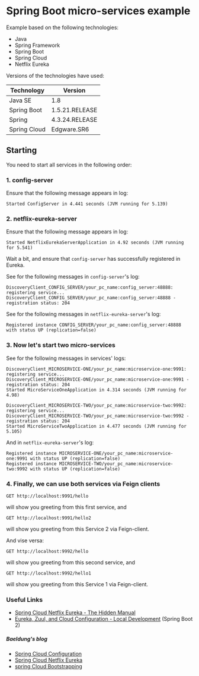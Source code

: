 # Spring Boot micro-services example
Example based on the following technologies:

* Java
* Spring Framework
* Spring Boot
* Spring Cloud
* Netflix Eureka

Versions of the technologies have used:

|Technology|Version|
|----------|-------|
|Java SE|1.8|
|Spring Boot|1.5.21.RELEASE|
|Spring|4.3.24.RELEASE|
|Spring Cloud|Edgware.SR6|

## Starting

You need to start all services in the following order:
### 1. config-server
Ensure that the following message appears in log:
```
Started ConfigServer in 4.441 seconds (JVM running for 5.139)
```
### 2. netflix-eureka-server
Ensure that the following message appears in log:
```
Started NetflixEurekaServerApplication in 4.92 seconds (JVM running for 5.541)
```
Wait a bit, and ensure that `config-server` has successfully registered in Eureka.

See for the following messages in `config-server`'s log:
```
DiscoveryClient_CONFIG_SERVER/your_pc_name:config_server:48888: registering service...
DiscoveryClient_CONFIG_SERVER/your_pc_name:config_server:48888 - registration status: 204
```
See for the following messages in `netflix-eureka-server`'s log:
```
Registered instance CONFIG_SERVER/your_pc_name:config_server:48888 with status UP (replication=false)
```
### 3. Now let's start two micro-services
See for the following messages in services' logs:
```
DiscoveryClient_MICROSERVICE-ONE/your_pc_name:microservice-one:9991: registering service...
DiscoveryClient_MICROSERVICE-ONE/your_pc_name:microservice-one:9991 - registration status: 204
Started MicroServiceOneApplication in 4.314 seconds (JVM running for 4.98)
```
```
DiscoveryClient_MICROSERVICE-TWO/your_pc_name:microservice-two:9992: registering service...
DiscoveryClient_MICROSERVICE-TWO/your_pc_name:microservice-two:9992 - registration status: 204
Started MicroServiceTwoApplication in 4.477 seconds (JVM running for 5.105)
```
And in `netflix-eureka-server`'s log:
```
Registered instance MICROSERVICE-ONE/your_pc_name:microservice-one:9991 with status UP (replication=false)
Registered instance MICROSERVICE-TWO/your_pc_name:microservice-two:9992 with status UP (replication=false)
```
### 4. Finally, we can use both services via Feign clients
```
GET http://localhost:9991/hello
```
will show you greeting from this first service, and
```
GET http://localhost:9991/hello2
```
will show you greeting from this Service 2 via Feign-client.

And vise versa:

```
GET http://localhost:9992/hello
```
will show you greeting from this second service, and
```
GET http://localhost:9992/hello1
```
will show you greeting from this Service 1 via Feign-client.

### Useful Links
* [Spring Cloud Netflix Eureka - The Hidden Manual](https://blog.asarkar.org/technical/netflix-eureka/)
* [Eureka, Zuul, and Cloud Configuration - Local Development](http://engineering.pivotal.io/post/local-eureka-zuul-cloud_config-with-spring/) (Spring Boot 2)

##### Baeldung's blog
* [Spring Cloud Configuration](https://www.baeldung.com/spring-cloud-configuration)
* [Spring Cloud Netflix Eureka](https://www.baeldung.com/spring-cloud-netflix-eureka)
* [spring Cloud Bootstrapping](https://www.baeldung.com/spring-cloud-bootstrapping)
